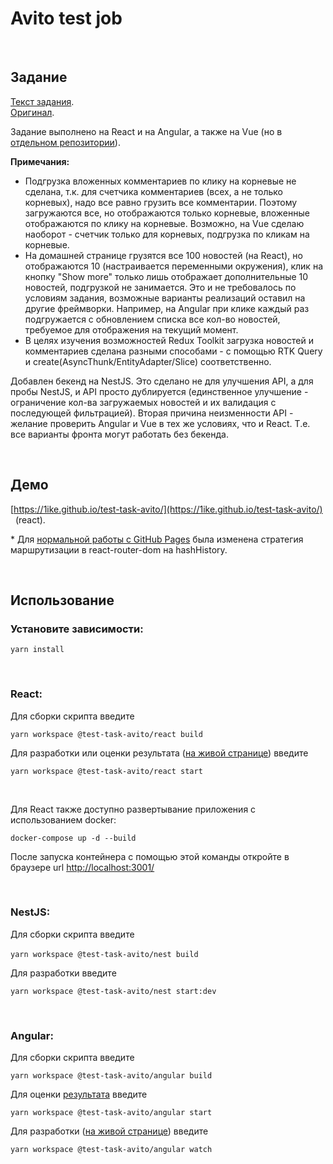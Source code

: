 # Avito test job

&nbsp;
## Задание

[Текст задания](./README_avito.md).  
[Оригинал](https://github.com/avito-tech/sx-frontend-trainee-assignment).

Задание выполнено на React и на Angular, а также на Vue (но в [отдельном репозитории](https://github.com/1ike/test-task-avito-vue)).

**Примечания:** 
 - Подгрузка вложенных комментариев по клику на корневые не сделана, т.к. для счетчика комментариев (всех, а не только корневых), надо все равно грузить все комментарии. Поэтому загружаются все, но отображаются только корневые, вложенные отображаются по клику на корневые. Возможно, на Vue сделаю наоборот - счетчик только для корневых, подгрузка по кликам на корневые.
 - На домашней странице грузятся все 100 новостей (на React), но отображаются 10 (настраивается переменными окружения), клик на кнопку "Show more" только лишь отображает дополнительные 10 новостей, подгрузкой не занимается. Это и не требовалось по условиям задания, возможные варианты реализаций оставил на другие фреймворки. Например, на Angular при клике каждый раз подгружается с обновлением списка все кол-во новостей, требуемое для отображения на текущий момент.
 - В целях изучения возможностей Redux Toolkit загрузка новостей и комментариев сделана разными способами - с помощью RTK Query и create(AsyncThunk/EntityAdapter/Slice) соответственно.  

 Добавлен бекенд на NestJS. Это сделано не для улучшения API, а для пробы NestJS, и API просто дублируется (единственное улучшение - ограничение кол-ва загружаемых новостей и их валидация с последующей фильтрацией). Вторая причина неизменности API - желание проверить Angular и Vue в тех же условиях, что и React. T.e. все варианты фронта могут работать без бекенда.

&nbsp;

## Демо

[https://1ike.github.io/test-task-avito/](https://1ike.github.io/test-task-avito/) &nbsp; (react).  

\* Для [нормальной работы с GitHub Pages](https://create-react-app.dev/docs/deployment/#notes-on-client-side-routing) была изменена стратегия маршрутизации в react-router-dom на hashHistory.

&nbsp;

## Использование

### Установите зависимости:

`yarn install`

&nbsp;

### React:

Для сборки скрипта введите

`yarn workspace @test-task-avito/react build`

Для разработки или оценки результата ([на живой странице](http://localhost:3000/)) введите

`yarn workspace @test-task-avito/react start`

&nbsp;

Для React также доступно развертывание приложения с использованием docker:

`docker-compose up -d --build`

После запуска контейнера с помощью этой команды откройте в браузере url [http://localhost:3001/](http://localhost:3001/)  


&nbsp;

### NestJS:

Для сборки скрипта введите

`yarn workspace @test-task-avito/nest build`
&nbsp;

Для разработки введите

`yarn workspace @test-task-avito/nest start:dev`

&nbsp;

### Angular:

Для сборки скрипта введите

`yarn workspace @test-task-avito/angular build`

Для оценки [результата](http://localhost:4200/) введите

`yarn workspace @test-task-avito/angular start`

Для разработки ([на живой странице](http://localhost:4200/)) введите

`yarn workspace @test-task-avito/angular watch`
